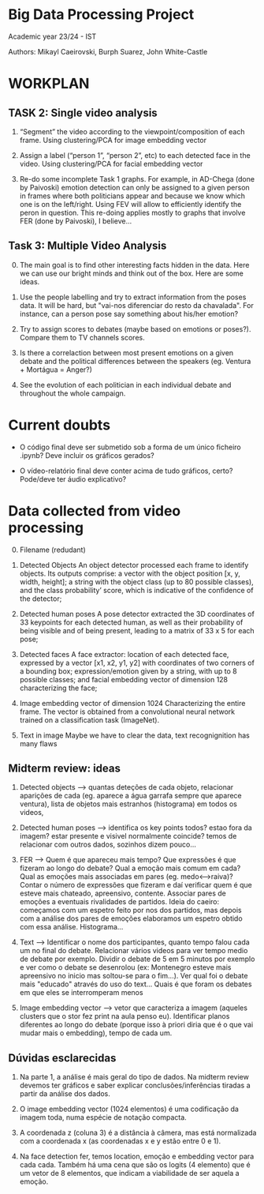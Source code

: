 # Big Data Processing Project 
Academic year 23/24 - IST

Authors: Mikayl Caeirovski, Burph Suarez, John White-Castle


# WORKPLAN

## TASK 2: Single video analysis

1. “Segment” the video according to the viewpoint/composition of each frame. Using clustering/PCA for image embedding vector

2. Assign a label (“person 1”, “person 2”, etc) to each detected face in the video. Using clustering/PCA for facial embedding vector

3. Re-do some incomplete Task 1 graphs. For example, in AD-Chega (done by Paivoski) emotion detection can only be assigned to a given person in frames where both politicians appear and because we know which one is on the left/right. Using FEV will allow to efficiently identify the peron in question. This re-doing applies mostly to graphs that involve FER (done by Paivoski), I believe...


##  Task 3: Multiple Video Analysis 

0. The main goal is to find other interesting facts hidden in the data. Here we can use our bright minds and think out of the box. Here are some ideas.

1. Use the people labelling and try to extract information from the poses data. It will be hard, but "vai-nos diferenciar do resto da chavalada". For instance, can a person pose say something about his/her emotion?

2. Try to assign scores to debates (maybe based on emotions or poses?). Compare them to TV channels scores.

3. Is there a correlaction between most present emotions on a given debate and the political differences between the speakers (eg. Ventura + Mortágua = Anger?)

4. See the evolution of each politician in each individual debate and throughout the whole campaign.


# Current doubts

- O código final deve ser submetido sob a forma de um único ficheiro .ipynb? Deve incluir os gráficos gerados?

- O vídeo-relatório final deve conter acima de tudo gráficos, certo? Pode/deve ter áudio explicativo? 



# Data collected from video processing
0. Filename (redudant)

1. Detected Objects 
An object detector processed each frame to identify objects. Its outputs comprise: a vector with the object position [x, y, width, height]; a string with the object class (up to 80 possible classes), and the class probability’ score, which is indicative of the confidence of the detector;

2. Detected human poses 
A pose detector extracted the 3D coordinates of 33 keypoints for each detected human, as well as their probability of being visible and of being present, leading to a matrix of 33 x 5 for each pose;

3. Detected faces 
A face extractor: location of each detected face, expressed by a vector [x1, x2, y1, y2] with coordinates of two corners of a bounding box; expression/emotion given by a string, with up to 8 possible classes; and facial embedding vector of dimension 128 characterizing the face;

4. Image embedding vector of dimension 1024 
Characterizing the entire frame. The vector is obtained from a convolutional neural network trained on a classification task (ImageNet).

5. Text in image
Maybe we have to clear the data, text recognignition has many flaws



## Midterm review: ideas

1. Detected objects 
—> quantas deteções de cada objeto, relacionar aparições de cada (eg. aparece a água garrafa sempre que aparece ventura), lista de objetos mais estranhos (histograma) em todos os videos, 

2. ⁠Detected human poses
 —> identifica os key points todos? estao fora da imagem? estar presente e visivel normalmente coincide? temos de relacionar com outros dados, sozinhos dizem pouco...

3. FER 
—> Quem é que apareceu mais tempo? Que expressões é que fizeram ao longo do debate? Qual a emoção mais comum em cada? Qual as emoções mais associadas em pares (eg. medo<-->raiva)? Contar o número de expressões que fizeram e daí verificar quem é que esteve mais chateado, apreensivo, contente. Associar pares de emoções a eventuais rivalidades de partidos. Ideia do caeiro: começamos com um espetro feito por nos dos partidos, mas depois com a análise dos pares de emoções elaboramos um espetro obtido com essa análise. Histograma...

4. ⁠Text 
—> Identificar o nome dos participantes, quanto tempo falou cada um no final do debate. Relacionar vários videos para ver tempo medio de debate por exemplo. Dividir o debate de 5 em 5 minutos por exemplo e ver como o debate se desenrolou (ex: Montenegro esteve mais apreensivo no inicio mas soltou-se para o fim...). Ver qual foi o debate mais "educado" através do uso do text... Quais é que foram os debates em que eles se interromperam menos

5. ⁠Image embedding vector —> vetor que caracteriza a imagem (aqueles clusters que o stor fez print na aula penso eu). Identificar planos diferentes ao longo do debate (porque isso à priori diria que é o que vai mudar mais o embedding), tempo de cada um.



## Dúvidas esclarecidas

1. Na parte 1, a análise é mais geral do tipo de dados. Na midterm review devemos ter gráficos e saber explicar conclusões/inferências tiradas a partir da análise dos dados.

2. O image embedding vector (1024 elementos) é uma codificação da imagem toda, numa espécie de notação compacta.

3. A coordenada z (coluna 3) é a distância à câmera, mas está normalizada com a coordenada x (as coordenadas x e y estão entre 0 e 1). 

4. Na face detection fer, temos location, emoção e embedding vector para cada cada. Também há uma cena que são os logits (4 elemento) que é um vetor de 8 elementos, que indicam a viabilidade de ser aquela a emoção.
